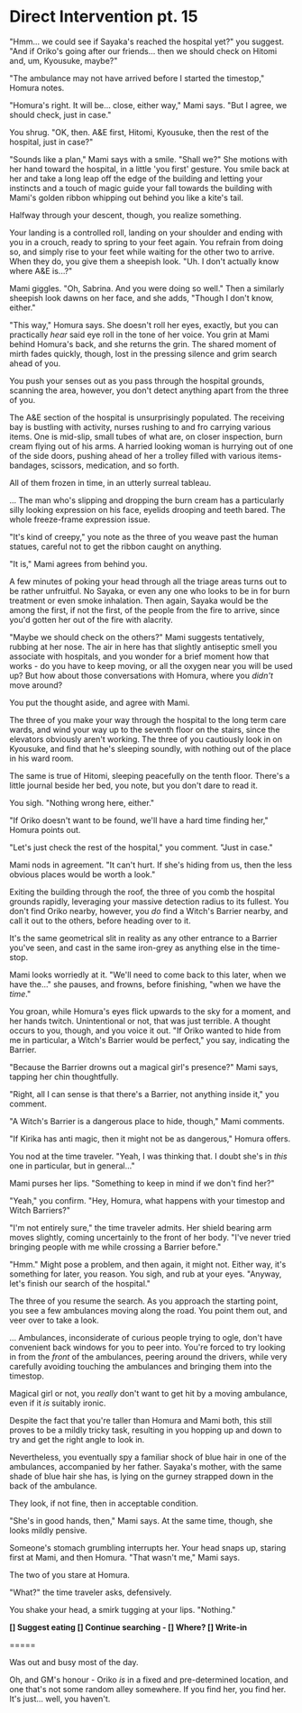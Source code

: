# Direct Intervention pt. 15

"Hmm... we could see if Sayaka's reached the hospital yet?" you suggest. "And if Oriko's going after our friends... then we should check on Hitomi and, um, Kyousuke, maybe?"

"The ambulance may not have arrived before I started the timestop," Homura notes.

"Homura's right. It will be... close, either way," Mami says. "But I agree, we should check, just in case."

You shrug. "OK, then. A\&E first, Hitomi, Kyousuke, then the rest of the hospital, just in case?"

"Sounds like a plan," Mami says with a smile. "Shall we?" She motions with her hand toward the hospital, in a little 'you first' gesture. You smile back at her and take a long leap off the edge of the building and letting your instincts and a touch of magic guide your fall towards the building with Mami's golden ribbon whipping out behind you like a kite's tail.

Halfway through your descent, though, you realize something.

Your landing is a controlled roll, landing on your shoulder and ending with you in a crouch, ready to spring to your feet again. You refrain from doing so, and simply rise to your feet while waiting for the other two to arrive. When they do, you give them a sheepish look. "Uh. I don't actually know where A\&E is...?"

Mami giggles. "Oh, Sabrina. And you were doing so well." Then a similarly sheepish look dawns on her face, and she adds, "Though I don't know, either."

"This way," Homura says. She doesn't roll her eyes, exactly, but you can practically *hear* said eye roll in the tone of her voice. You grin at Mami behind Homura's back, and she returns the grin. The shared moment of mirth fades quickly, though, lost in the pressing silence and grim search ahead of you.

You push your senses out as you pass through the hospital grounds, scanning the area, however, you don't detect anything apart from the three of you.

The A\&E section of the hospital is unsurprisingly populated. The receiving bay is bustling with activity, nurses rushing to and fro carrying various items. One is mid-slip, small tubes of what are, on closer inspection, burn cream flying out of his arms. A harried looking woman is hurrying out of one of the side doors, pushing ahead of her a trolley filled with various items- bandages, scissors, medication, and so forth.

All of them frozen in time, in an utterly surreal tableau.

... The man who's slipping and dropping the burn cream has a particularly silly looking expression on his face, eyelids drooping and teeth bared. The whole freeze-frame expression issue.

"It's kind of creepy," you note as the three of you weave past the human statues, careful not to get the ribbon caught on anything.

"It is," Mami agrees from behind you.

A few minutes of poking your head through all the triage areas turns out to be rather unfruitful. No Sayaka, or even any one who looks to be in for burn treatment or even smoke inhalation. Then again, Sayaka would be the among the first, if not the first, of the people from the fire to arrive, since you'd gotten her out of the fire with alacrity.

"Maybe we should check on the others?" Mami suggests tentatively, rubbing at her nose. The air in here has that slightly antiseptic smell you associate with hospitals, and you wonder for a brief moment how that works - do you have to keep moving, or all the oxygen near you will be used up? But how about those conversations with Homura, where you *didn't* move around?

You put the thought aside, and agree with Mami.

The three of you make your way through the hospital to the long term care wards, and wind your way up to the seventh floor on the stairs, since the elevators obviously aren't working. The three of you cautiously look in on Kyousuke, and find that he's sleeping soundly, with nothing out of the place in his ward room.

The same is true of Hitomi, sleeping peacefully on the tenth floor. There's a little journal beside her bed, you note, but you don't dare to read it.

You sigh. "Nothing wrong here, either."

"If Oriko doesn't want to be found, we'll have a hard time finding her," Homura points out.

"Let's just check the rest of the hospital," you comment. "Just in case."

Mami nods in agreement. "It can't hurt. If she's hiding from us, then the less obvious places would be worth a look."

Exiting the building through the roof, the three of you comb the hospital grounds rapidly, leveraging your massive detection radius to its fullest. You don't find Oriko nearby, however, you *do* find a Witch's Barrier nearby, and call it out to the others, before heading over to it.

It's the same geometrical slit in reality as any other entrance to a Barrier you've seen, and cast in the same iron-grey as anything else in the time-stop.

Mami looks worriedly at it. "We'll need to come back to this later, when we have the..." she pauses, and frowns, before finishing, "when we have the *time*."

You groan, while Homura's eyes flick upwards to the sky for a moment, and her hands twitch. Unintentional or not, that was just terrible. A thought occurs to you, though, and you voice it out. "If Oriko wanted to hide from me in particular, a Witch's Barrier would be perfect," you say, indicating the Barrier.

"Because the Barrier drowns out a magical girl's presence?" Mami says, tapping her chin thoughtfully.

"Right, all I can sense is that there's a Barrier, not anything inside it," you comment.

"A Witch's Barrier is a dangerous place to hide, though," Mami comments.

"If Kirika has anti magic, then it might not be as dangerous," Homura offers.

You nod at the time traveler. "Yeah, I was thinking that. I doubt she's in *this* one in particular, but in general..."

Mami purses her lips. "Something to keep in mind if we don't find her?"

"Yeah," you confirm. "Hey, Homura, what happens with your timestop and Witch Barriers?"

"I'm not entirely sure," the time traveler admits. Her shield bearing arm moves slightly, coming uncertainly to the front of her body. "I've never tried bringing people with me while crossing a Barrier before."

"Hmm." Might pose a problem, and then again, it might not. Either way, it's something for later, you reason. You sigh, and rub at your eyes. "Anyway, let's finish our search of the hospital."

The three of you resume the search. As you approach the starting point, you see a few ambulances moving along the road. You point them out, and veer over to take a look.

... Ambulances, inconsiderate of curious people trying to ogle, don't have convenient back windows for you to peer into. You're forced to try looking in from the *front* of the ambulances, peering around the drivers, while very carefully avoiding touching the ambulances and bringing them into the timestop.

Magical girl or not, you *really* don't want to get hit by a moving ambulance, even if it *is* suitably ironic.

Despite the fact that you're taller than Homura and Mami both, this still proves to be a mildly tricky task, resulting in you hopping up and down to try and get the right angle to look in.

Nevertheless, you eventually spy a familiar shock of blue hair in one of the ambulances, accompanied by her father. Sayaka's mother, with the same shade of blue hair she has, is lying on the gurney strapped down in the back of the ambulance.

They look, if not fine, then in acceptable condition.

"She's in good hands, then," Mami says. At the same time, though, she looks mildly pensive.

Someone's stomach grumbling interrupts her. Your head snaps up, staring first at Mami, and then Homura. "That wasn't me," Mami says.

The two of you stare at Homura.

"What?" the time traveler asks, defensively.

You shake your head, a smirk tugging at your lips. "Nothing."

**\[] Suggest eating
\[] Continue searching
\- \[] Where?
\[] Write-in**

\=====​

Was out and busy most of the day.

Oh, and GM's honour - Oriko *is* in a fixed and pre-determined location, and one that's not some random alley somewhere. If you find her, you find her. It's just... well, you haven't.
